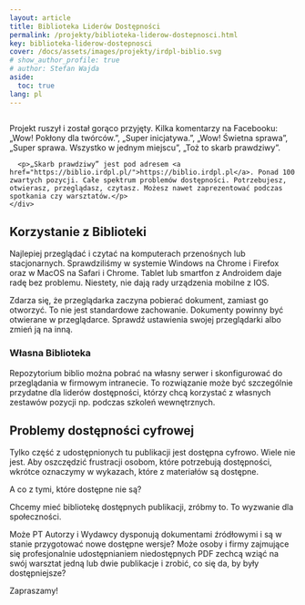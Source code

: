 ```yaml
---
layout: article
title: Biblioteka Liderów Dostępności
permalink: /projekty/biblioteka-liderow-dostepnosci.html
key: biblioteka-liderow-dostepnosci
cover: /docs/assets/images/projekty/irdpl-biblio.svg
# show_author_profile: true
# author: Stefan Wajda
aside:
  toc: true
lang: pl  
---
```


<div class="item">
  <div class="item__image">
    <img class="image image--lg" src="../docs/assets/images/projekty/irdpl-biblio.svg" alt=""/>
  </div>
  <div class="item__content">
     <div class="item__description">
      <p>Projekt ruszył i został gorąco przyjęty. Kilka komentarzy na Facebooku: „Wow! Pokłony dla twórców.”, „Super inicjatywa.”, „Wow! Świetna sprawa”, „Super sprawa. Wszystko w jednym miejscu”, „Toż to skarb prawdziwy”.</p>
	  
	  <p>„Skarb prawdziwy” jest pod adresem <a href="https://biblio.irdpl.pl/">https://biblio.irdpl.pl</a>. Ponad 100 zwartych pozycji. Całe spektrum problemów dostępności. Potrzebujesz, otwierasz, przeglądasz, czytasz. Możesz nawet zaprezentować podczas spotkania czy warsztatów.</p> 
    </div>
  </div>
</div>

<!--more-->

## Korzystanie z Biblioteki

Najlepiej przeglądać i czytać na komputerach przenośnych lub stacjonarnych. Sprawdziliśmy w systemie Windows na Chrome i Firefox oraz w MacOS na Safari i Chrome. Tablet lub smartfon z Androidem daje radę bez problemu. Niestety, nie dają rady urządzenia mobilne z IOS. 

Zdarza się, że przeglądarka zaczyna pobierać dokument, zamiast go otworzyć. To nie jest standardowe zachowanie. Dokumenty powinny być otwierane w przeglądarce. Sprawdź ustawienia swojej przeglądarki albo zmień ją na inną.

### Własna Biblioteka
Repozytorium biblio można pobrać na własny serwer i skonfigurować do przeglądania w firmowym intranecie. To rozwiązanie może być szczególnie przydatne dla liderów dostępności, którzy chcą korzystać z własnych zestawów pozycji np. podczas szkoleń wewnętrznych.   


## Problemy dostępności cyfrowej

Tylko część z udostępnionych tu publikacji jest dostępna cyfrowo. Wiele nie jest. Aby oszczędzić frustracji osobom, które potrzebują dostępności, wkrótce oznaczymy w wykazach, które z materiałów są dostępne.

A co z tymi, które dostępne nie są? 

Chcemy mieć bibliotekę dostępnych publikacji, zróbmy to. To wyzwanie dla społeczności. 

Może PT Autorzy i Wydawcy dysponują dokumentami źródłowymi i są w stanie przygotować nowe dostępne wersje? Może osoby i firmy zajmujące się profesjonalnie udostępnianiem niedostępnych PDF zechcą wziąć na swój warsztat jedną lub dwie publikacje i zrobić, co się da, by były dostępniejsze?

Zapraszamy!


